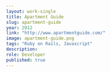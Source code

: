 ```yaml
---
layout: work-single
title: Apartment Guide
slug: apartment-guide
year: 2012
link: "http://www.apartmentguide.com/"
image: apartment-guide.png
tags: "Ruby on Rails, Javascript"
description:
role: Developer
published: true
---
```

